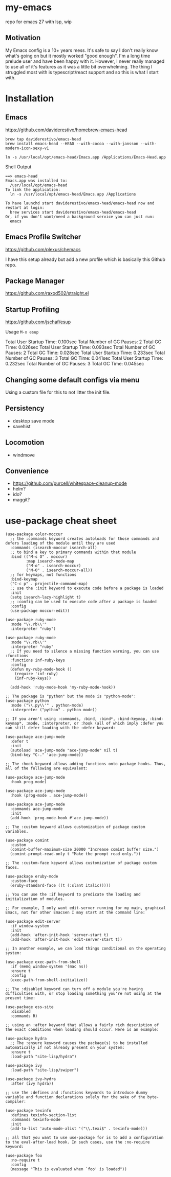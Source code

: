 # my-emacs
repo for emacs 27 with lsp, wip

## Motivation

My Emacs config is a 10+ years mess.
It's safe to say I don't really know what's going on but it
mostly worked "good enough". I'm a long time prelude user and
have been happy with it. However, I never really managed to use
all of it's features as it was a little bit overwhelming. The
thing I struggled most with is typescript/react support and
so this is what I start with.

# Installation

## Emacs

https://github.com/daviderestivo/homebrew-emacs-head

``` shell
brew tap daviderestivo/emacs-head
brew install emacs-head --HEAD --with-cocoa --with-jansson --with-modern-icon-sexy-v1

ln -s /usr/local/opt/emacs-head/Emacs.app /Applications/Emacs-Head.app
```

Shell Output

``` shell
==> emacs-head
Emacs.app was installed to:
  /usr/local/opt/emacs-head
To link the application:
  ln -s /usr/local/opt/emacs-head/Emacs.app /Applications

To have launchd start daviderestivo/emacs-head/emacs-head now and restart at login:
  brew services start daviderestivo/emacs-head/emacs-head
Or, if you don't want/need a background service you can just run:
  emacs
```

## Emacs Profile Switcher

https://github.com/plexus/chemacs

I have this setup already but add a new profile which
is basically this Github repo.

## Package Manager

https://github.com/raxod502/straight.el

## Startup Profiling

https://github.com/jschaf/esup

Usage `M-x esup`

Total User Startup Time: 0.100sec     Total Number of GC Pauses: 2     Total GC Time: 0.026sec
Total User Startup Time: 0.093sec     Total Number of GC Pauses: 2     Total GC Time: 0.028sec
Total User Startup Time: 0.233sec     Total Number of GC Pauses: 3     Total GC Time: 0.041sec
Total User Startup Time: 0.232sec     Total Number of GC Pauses: 3     Total GC Time: 0.045sec

## Changing some default configs via menu

Using a custom file for this to not litter the init file.


## Persistency

- desktop save mode
- savehist

## Locomotion

- windmove

## Convenience

- https://github.com/purcell/whitespace-cleanup-mode
- helm?
- ido?
- maggit?
# use-package cheat sheet

```elisp
(use-package color-moccur
  ;; the :commands keyword creates autoloads for those commands and defers loading of the module until they are used
  :commands (isearch-moccur isearch-all)
  ;; to bind a key to primary commands within that module
  :bind (("M-s O" . moccur)
         :map isearch-mode-map
         ("M-o" . isearch-moccur)
         ("M-O" . isearch-moccur-all))
  ;; for keymaps, not functions
  :bind-keymap
  ("C-c p" . projectile-command-map)
  ;; use the :init keyword to execute code before a package is loaded
  :init  
  (setq isearch-lazy-highlight t)
  ;; :config can be used to execute code after a package is loaded
  :config
  (use-package moccur-edit))

(use-package ruby-mode
  :mode "\\.rb\\'"
  :interpreter "ruby")

(use-package ruby-mode
  :mode "\\.rb\\'"
  :interpreter "ruby"
  ;; If you need to silence a missing function warning, you can use :functions
  :functions inf-ruby-keys
  :config
  (defun my-ruby-mode-hook ()
    (require 'inf-ruby)
    (inf-ruby-keys))

  (add-hook 'ruby-mode-hook 'my-ruby-mode-hook))

;; The package is "python" but the mode is "python-mode":
(use-package python
  :mode ("\\.py\\'" . python-mode)
  :interpreter ("python" . python-mode))

;; If you aren't using :commands, :bind, :bind*, :bind-keymap, :bind-keymap*, :mode, :interpreter, or :hook (all of which imply :defer you can still defer loading with the :defer keyword:

(use-package ace-jump-mode
  :defer t
  :init
  (autoload 'ace-jump-mode "ace-jump-mode" nil t)
  (bind-key "C-." 'ace-jump-mode))

;; The :hook keyword allows adding functions onto package hooks. Thus, all of the following are equivalent:

(use-package ace-jump-mode
  :hook prog-mode)

(use-package ace-jump-mode
  :hook (prog-mode . ace-jump-mode))

(use-package ace-jump-mode
  :commands ace-jump-mode
  :init
  (add-hook 'prog-mode-hook #'ace-jump-mode))

;; The :custom keyword allows customization of package custom variables.

(use-package comint
  :custom
  (comint-buffer-maximum-size 20000 "Increase comint buffer size.")
  (comint-prompt-read-only t "Make the prompt read only."))

;; The :custom-face keyword allows customization of package custom faces.

(use-package eruby-mode
  :custom-face
  (eruby-standard-face ((t (:slant italic)))))

;; You can use the :if keyword to predicate the loading and initialization of modules.

;; For example, I only want edit-server running for my main, graphical Emacs, not for other Emacsen I may start at the command line:

(use-package edit-server
  :if window-system
  :init
  (add-hook 'after-init-hook 'server-start t)
  (add-hook 'after-init-hook 'edit-server-start t))

;; In another example, we can load things conditional on the operating system:

(use-package exec-path-from-shell
  :if (memq window-system '(mac ns))
  :ensure t
  :config
  (exec-path-from-shell-initialize))

;; The :disabled keyword can turn off a module you're having difficulties with, or stop loading something you're not using at the present time:

(use-package ess-site
  :disabled
  :commands R)

;; using an :after keyword that allows a fairly rich description of the exact conditions when loading should occur. Here is an example:

(use-package hydra
  ;; The :ensure keyword causes the package(s) to be installed automatically if not already present on your system:
  :ensure t
  :load-path "site-lisp/hydra")

(use-package ivy
  :load-path "site-lisp/swiper")

(use-package ivy-hydra
  :after (ivy hydra))

;; use the :defines and :functions keywords to introduce dummy variable and function declarations solely for the sake of the byte-compiler:

(use-package texinfo
  :defines texinfo-section-list
  :commands texinfo-mode
  :init
  (add-to-list 'auto-mode-alist '("\\.texi$" . texinfo-mode)))

;; all that you want to use use-package for is to add a configuration to the eval-after-load hook. In such cases, use the :no-require keyword:

(use-package foo
  :no-require t
  :config
  (message "This is evaluated when `foo' is loaded"))
```
